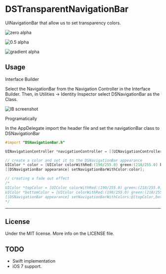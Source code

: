 DSTransparentNavigationBar
==========================

UINavigationBar that allow us to set transparency colors.


![zero alpha](https://github.com/diegoserranoa/DSTransparentNavigationBar/blob/master/img/alpha0.png)

![0.5 alpha](https://github.com/diegoserranoa/DSTransparentNavigationBar/blob/master/img/alpha05.png)

![gradient alpha](https://github.com/diegoserranoa/DSTransparentNavigationBar/blob/master/img/gradientalpha.png)

## Usage

Interface Builder

Select the NavigationBar from the Navigation Controller in the Interface Builder. Then, in Utilities -> Identity Inspector select DSNavigationBar as the Class.

![IB screenshot](https://github.com/diegoserranoa/DSTransparentNavigationBar/blob/master/img/ib.png)

Programatically

In the AppDelegate import the header file and set the navigationBar class to DSNavigationBar

```objective-c
#import "DSNavigationBar.h"

UINavigationController *navigationController = [[UINavigationController alloc] initWithNavigationBarClass:[DSNavigationBar class] toolbarClass:nil];

// create a color and set it to the DSNavigationBar appearance
UIColor * color = [UIColor colorWithRed:(190/255.0) green:(218/255.0) blue:(218/255) alpha:0.5f];
[[DSNavigationBar appearance] setNavigationBarWithColor:color];

// creating a fade out effect
/*
UIColor *topColor = [UIColor colorWithRed:(190/255.0) green:(218/255.0) blue:(218/255) alpha:1.0f];
UIColor *bottomColor = [UIColor colorWithRed:(190/255.0) green:(218/255.0) blue:(218/255) alpha:0];
[[DSNavigationBar appearance] setNavigationBarWithColors:@[topColor,bottomColor]];
*/

```
---

## License
 Under the MIT license. More info on the LICENSE file.
 
## TODO
- Swift implementation
- iOS 7 support.
